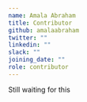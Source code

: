 ```yaml
---
name: Amala Abraham
title: Contributor
github: amalaabraham
twitter: ""
linkedin: ""
slack: ""
joining_date: ""
role: contributor
---
```


Still waiting for this
